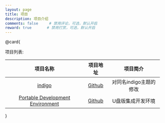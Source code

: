 ```yaml
---
layout: page
title: 项目
description: 项目介绍
comments: false     # 禁用评论，可选，默认开启
reward: true       # 禁用打赏，可选，默认开启
---
```


@card{

项目列表:

|项目名称|项目地址|项目简介|
|:---:|:---:|:---:|
|[indigo](/projects/indigo)|[Github](https://github.com/OhYee/hexo-theme-indigo)|对同名indigo主题的修改|
|[Portable Development Environment](/projects/portable)|[Github](https://github.com/OhYee/Portable)|U盘版集成开发环境|


}